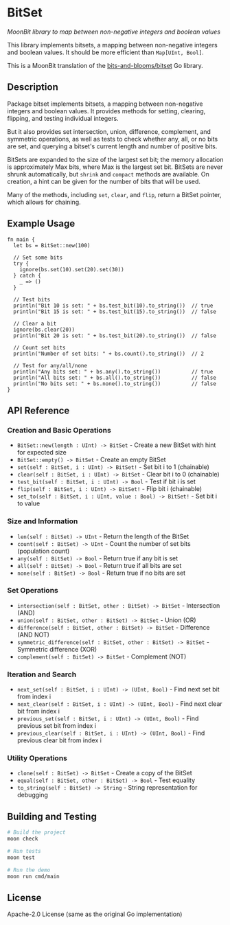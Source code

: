 # BitSet

*MoonBit library to map between non-negative integers and boolean values*

This library implements bitsets, a mapping between non-negative integers and boolean values.
It should be more efficient than `Map[UInt, Bool]`.

This is a MoonBit translation of the [bits-and-blooms/bitset](https://github.com/bits-and-blooms/bitset) Go library.

## Description

Package bitset implements bitsets, a mapping between non-negative integers and boolean values.
It provides methods for setting, clearing, flipping, and testing individual integers.

But it also provides set intersection, union, difference, complement, and symmetric operations, 
as well as tests to check whether any, all, or no bits are set, and querying a bitset's current 
length and number of positive bits.

BitSets are expanded to the size of the largest set bit; the memory allocation is approximately 
Max bits, where Max is the largest set bit. BitSets are never shrunk automatically, but `shrink` 
and `compact` methods are available. On creation, a hint can be given for the number of bits that will be used.

Many of the methods, including `set`, `clear`, and `flip`, return a BitSet pointer, which allows for chaining.

## Example Usage

```moonbit
fn main {
  let bs = BitSet::new(100)
  
  // Set some bits
  try {
    ignore(bs.set(10).set(20).set(30))
  } catch {
    _ => ()
  }
  
  // Test bits
  println("Bit 10 is set: " + bs.test_bit(10).to_string())  // true
  println("Bit 15 is set: " + bs.test_bit(15).to_string())  // false
  
  // Clear a bit
  ignore(bs.clear(20))
  println("Bit 20 is set: " + bs.test_bit(20).to_string())  // false
  
  // Count set bits
  println("Number of set bits: " + bs.count().to_string())  // 2
  
  // Test for any/all/none
  println("Any bits set: " + bs.any().to_string())          // true
  println("All bits set: " + bs.all().to_string())          // false
  println("No bits set: " + bs.none().to_string())          // false
}
```

## API Reference

### Creation and Basic Operations

- `BitSet::new(length : UInt) -> BitSet` - Create a new BitSet with hint for expected size
- `BitSet::empty() -> BitSet` - Create an empty BitSet
- `set(self : BitSet, i : UInt) -> BitSet!` - Set bit i to 1 (chainable)
- `clear(self : BitSet, i : UInt) -> BitSet` - Clear bit i to 0 (chainable)
- `test_bit(self : BitSet, i : UInt) -> Bool` - Test if bit i is set
- `flip(self : BitSet, i : UInt) -> BitSet!` - Flip bit i (chainable)
- `set_to(self : BitSet, i : UInt, value : Bool) -> BitSet!` - Set bit i to value

### Size and Information

- `len(self : BitSet) -> UInt` - Return the length of the BitSet
- `count(self : BitSet) -> UInt` - Count the number of set bits (population count)
- `any(self : BitSet) -> Bool` - Return true if any bit is set
- `all(self : BitSet) -> Bool` - Return true if all bits are set
- `none(self : BitSet) -> Bool` - Return true if no bits are set

### Set Operations

- `intersection(self : BitSet, other : BitSet) -> BitSet` - Intersection (AND)
- `union(self : BitSet, other : BitSet) -> BitSet` - Union (OR)
- `difference(self : BitSet, other : BitSet) -> BitSet` - Difference (AND NOT)
- `symmetric_difference(self : BitSet, other : BitSet) -> BitSet` - Symmetric difference (XOR)
- `complement(self : BitSet) -> BitSet` - Complement (NOT)

### Iteration and Search

- `next_set(self : BitSet, i : UInt) -> (UInt, Bool)` - Find next set bit from index i
- `next_clear(self : BitSet, i : UInt) -> (UInt, Bool)` - Find next clear bit from index i
- `previous_set(self : BitSet, i : UInt) -> (UInt, Bool)` - Find previous set bit from index i
- `previous_clear(self : BitSet, i : UInt) -> (UInt, Bool)` - Find previous clear bit from index i

### Utility Operations

- `clone(self : BitSet) -> BitSet` - Create a copy of the BitSet
- `equal(self : BitSet, other : BitSet) -> Bool` - Test equality
- `to_string(self : BitSet) -> String` - String representation for debugging

## Building and Testing

```bash
# Build the project
moon check

# Run tests
moon test

# Run the demo
moon run cmd/main
```

## License

Apache-2.0 License (same as the original Go implementation)
